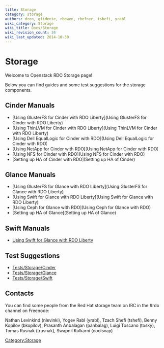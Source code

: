 ```yaml
---
title: Storage
category: storage
authors: dron, gfidente, rbowen, rhefner, tshefi, yrabl
wiki_category: Storage
wiki_title: Docs/Storage
wiki_revision_count: 34
wiki_last_updated: 2014-10-30
---
```


# Storage

Welcome to Openstack RDO Storage page!

Below you can find guides and some test suggestions for the storage components.

## Cinder Manuals

*   [Using GlusterFS for Cinder with RDO Liberty](Using GlusterFS for Cinder with RDO Liberty)
*   [Using ThinLVM for Cinder with RDO Liberty](Using ThinLVM for Cinder with RDO Liberty)
*   [Using Dell EqualLogic for Cinder with RDO](Using Dell EqualLogic for Cinder with RDO)
*   [Using NetApp for Cinder with RDO](Using NetApp for Cinder with RDO)
*   [Using NFS for Cinder with RDO](Using NFS for Cinder with RDO)
*   [Setting up HA of Cinder with RDO](Setting up HA of Cinder)

## Glance Manuals

*   [Using GlusterFS for Glance with RDO Liberty](Using GlusterFS for Glance with RDO Liberty)
*   [Using Swift for Glance with RDO Liberty](Using Swift for Glance with RDO Liberty)
*   [Using Ceph for Glance with RDO](Using Ceph for Glance with RDO)
*   [Setting up HA of Glance](Setting up HA of Glance)

## Swift Manuals

*   [Using Swift for Glance with RDO Liberty](storage/Swift/Liberty/using-swift-for-glance-with-rdo-liberty.html.md)

## Test Suggestions

*   [Tests/Storage/Cinder](Tests/Storage/Cinder)
*   [Tests/Storage/Glance](Tests/Storage/Glance)
*   [Tests/Storage/Swift](Tests/Storage/Swift)

## Contacts

You can find some people from the Red Hat storage team on IRC in the #rdo channel on Freenode:

Nathan Levinkind (nlevinki), Yogev Rabl (yrabl), Tzach Shefi (tshefi), Benny Kopilov (bkopilov), Prasanth Anbalagan (panbalag), Luigi Toscano (tosky), Tomas Rusnak (trusnak), Swapnil Kulkarni (coolsvap)

<Category:Storage>
